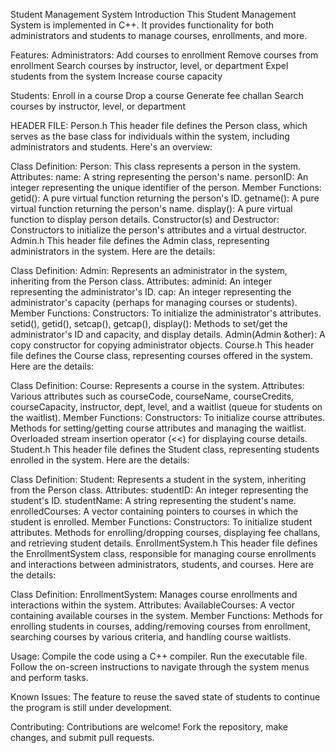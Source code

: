 Student Management System
Introduction
This Student Management System is implemented in C++. It provides functionality for both administrators and students to manage courses, enrollments, and more.

Features:
Administrators:
Add courses to enrollment
Remove courses from enrollment
Search courses by instructor, level, or department
Expel students from the system
Increase course capacity


Students:
Enroll in a course
Drop a course
Generate fee challan
Search courses by instructor, level, or department

HEADER FILE:
Person.h
This header file defines the Person class, which serves as the base class for individuals within the system, including administrators and students. Here's an overview:

Class Definition:
Person: This class represents a person in the system.
Attributes:
name: A string representing the person's name.
personID: An integer representing the unique identifier of the person.
Member Functions:
getid(): A pure virtual function returning the person's ID.
getname(): A pure virtual function returning the person's name.
display(): A pure virtual function to display person details.
Constructor(s) and Destructor: Constructors to initialize the person's attributes and a virtual destructor.
Admin.h
This header file defines the Admin class, representing administrators in the system. Here are the details:

Class Definition:
Admin: Represents an administrator in the system, inheriting from the Person class.
Attributes:
adminid: An integer representing the administrator's ID.
cap: An integer representing the administrator's capacity (perhaps for managing courses or students).
Member Functions:
Constructors: To initialize the administrator's attributes.
setid(), getid(), setcap(), getcap(), display(): Methods to set/get the administrator's ID and capacity, and display details.
Admin(Admin &other): A copy constructor for copying administrator objects.
Course.h
This header file defines the Course class, representing courses offered in the system. Here are the details:

Class Definition:
Course: Represents a course in the system.
Attributes:
Various attributes such as courseCode, courseName, courseCredits, courseCapacity, instructor, dept, level, and a waitlist (queue for students on the waitlist).
Member Functions:
Constructors: To initialize course attributes.
Methods for setting/getting course attributes and managing the waitlist.
Overloaded stream insertion operator (<<) for displaying course details.
Student.h
This header file defines the Student class, representing students enrolled in the system. Here are the details:

Class Definition:
Student: Represents a student in the system, inheriting from the Person class.
Attributes:
studentID: An integer representing the student's ID.
studentName: A string representing the student's name.
enrolledCourses: A vector containing pointers to courses in which the student is enrolled.
Member Functions:
Constructors: To initialize student attributes.
Methods for enrolling/dropping courses, displaying fee challans, and retrieving student details.
EnrollmentSystem.h
This header file defines the EnrollmentSystem class, responsible for managing course enrollments and interactions between administrators, students, and courses. Here are the details:

Class Definition:
EnrollmentSystem: Manages course enrollments and interactions within the system.
Attributes:
AvailableCourses: A vector containing available courses in the system.
Member Functions:
Methods for enrolling students in courses, adding/removing courses from enrollment, searching courses by various criteria, and handling course waitlists.

Usage:
Compile the code using a C++ compiler.
Run the executable file.
Follow the on-screen instructions to navigate through the system menus and perform tasks.

Known Issues:
The feature to reuse the saved state of students to continue the program is still under development.

Contributing:
Contributions are welcome! Fork the repository, make changes, and submit pull requests.
